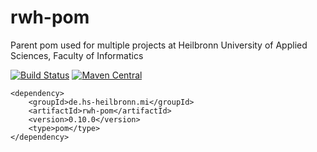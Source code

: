# rwh-pom
Parent pom used for multiple projects at Heilbronn University of Applied Sciences, Faculty of Informatics

[![Build Status](https://travis-ci.org/hhund/rwh-pom.svg?branch=master)](https://travis-ci.org/hhund/rwh-pom)
[![Maven Central](https://maven-badges.herokuapp.com/maven-central/de.hs-heilbronn.mi/rwh-pom/badge.svg)](https://maven-badges.herokuapp.com/maven-central/de.hs-heilbronn.mi/rwh-pom)

```
<dependency>
    <groupId>de.hs-heilbronn.mi</groupId>
    <artifactId>rwh-pom</artifactId>
    <version>0.10.0</version>
    <type>pom</type>
</dependency>
```

